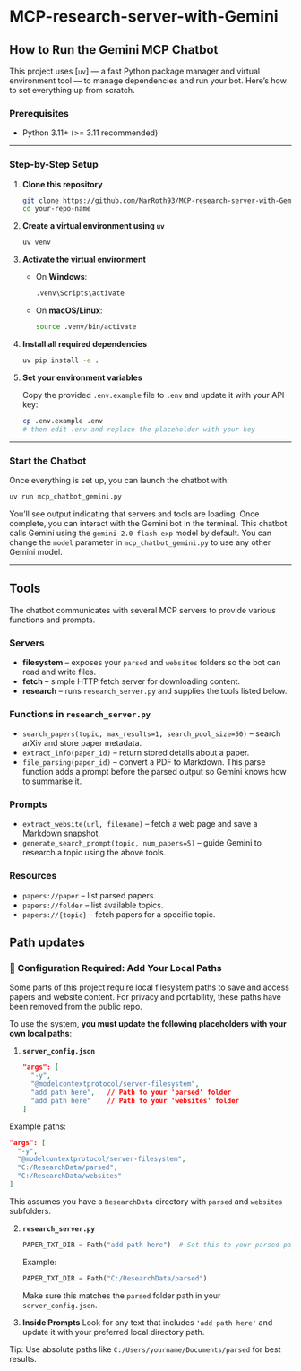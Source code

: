 # MCP-research-server-with-Gemini



## How to Run the Gemini MCP Chatbot

This project uses [`uv`] — a fast Python package manager and virtual environment tool — to manage dependencies and run your bot. Here’s how to set everything up from scratch.


### Prerequisites

* Python 3.11+ (>= 3.11 recommended)

---

### Step-by-Step Setup

1. **Clone this repository**

   ```bash
   git clone https://github.com/MarRoth93/MCP-research-server-with-Gemini
   cd your-repo-name
   ```

2. **Create a virtual environment using `uv`**

   ```bash
   uv venv
   ```

3. **Activate the virtual environment**

   * On **Windows**:

     ```bash
     .venv\Scripts\activate
     ```

   * On **macOS/Linux**:

     ```bash
     source .venv/bin/activate
     ```

4. **Install all required dependencies**

   ```bash
   uv pip install -e .
   ```

5. **Set your environment variables**

   Copy the provided `.env.example` file to `.env` and update it with your API key:

   ```bash
   cp .env.example .env
   # then edit .env and replace the placeholder with your key
   ```

---

### Start the Chatbot

Once everything is set up, you can launch the chatbot with:

```bash
uv run mcp_chatbot_gemini.py
```

You’ll see output indicating that servers and tools are loading. Once complete, you can interact with the Gemini bot in the terminal.
This chatbot calls Gemini using the `gemini-2.0-flash-exp` model by default.
You can change the `model` parameter in `mcp_chatbot_gemini.py` to use any other Gemini model.

---
## Tools

The chatbot communicates with several MCP servers to provide various
functions and prompts.

### Servers

- **filesystem** – exposes your `parsed` and `websites` folders so the bot can
  read and write files.
- **fetch** – simple HTTP fetch server for downloading content.
- **research** – runs `research_server.py` and supplies the tools listed below.

### Functions in `research_server.py`

- `search_papers(topic, max_results=1, search_pool_size=50)` – search arXiv and
  store paper metadata.
- `extract_info(paper_id)` – return stored details about a paper.
- `file_parsing(paper_id)` – convert a PDF to Markdown. This parse function
  adds a prompt before the parsed output so Gemini knows how to summarise it.

### Prompts

- `extract_website(url, filename)` – fetch a web page and save a Markdown
  snapshot.
- `generate_search_prompt(topic, num_papers=5)` – guide Gemini to research a
  topic using the above tools.

### Resources

- `papers://paper` – list parsed papers.
- `papers://folder` – list available topics.
- `papers://{topic}` – fetch papers for a specific topic.

## Path updates
### 🔧 Configuration Required: Add Your Local Paths

Some parts of this project require local filesystem paths to save and access papers and website content. For privacy and portability, these paths have been removed from the public repo.

To use the system, **you must update the following placeholders with your own local paths**:

1. **`server_config.json`**

   ```json
   "args": [
     "-y",
     "@modelcontextprotocol/server-filesystem",
     "add path here",   // Path to your 'parsed' folder
     "add path here"    // Path to your 'websites' folder
   ]
   ```
Example paths:

   ```json
   "args": [
     "-y",
     "@modelcontextprotocol/server-filesystem",
     "C:/ResearchData/parsed",
     "C:/ResearchData/websites"
   ]
   ```
   This assumes you have a `ResearchData` directory with `parsed` and `websites` subfolders.


2. **`research_server.py`**

   ```python
   PAPER_TXT_DIR = Path("add path here")  # Set this to your parsed papers directory
   ```
   Example:

   ```python
   PAPER_TXT_DIR = Path("C:/ResearchData/parsed")
   ```
   Make sure this matches the `parsed` folder path in your `server_config.json`.


3. **Inside Prompts**
   Look for any text that includes `'add path here'` and update it with your preferred local directory path.

 Tip: Use absolute paths like `C:/Users/yourname/Documents/parsed` for best results.

